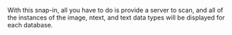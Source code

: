 With this snap-in, all you have to do is provide a server to scan, and all of the instances of the image, ntext, and text data types will be displayed for each database.